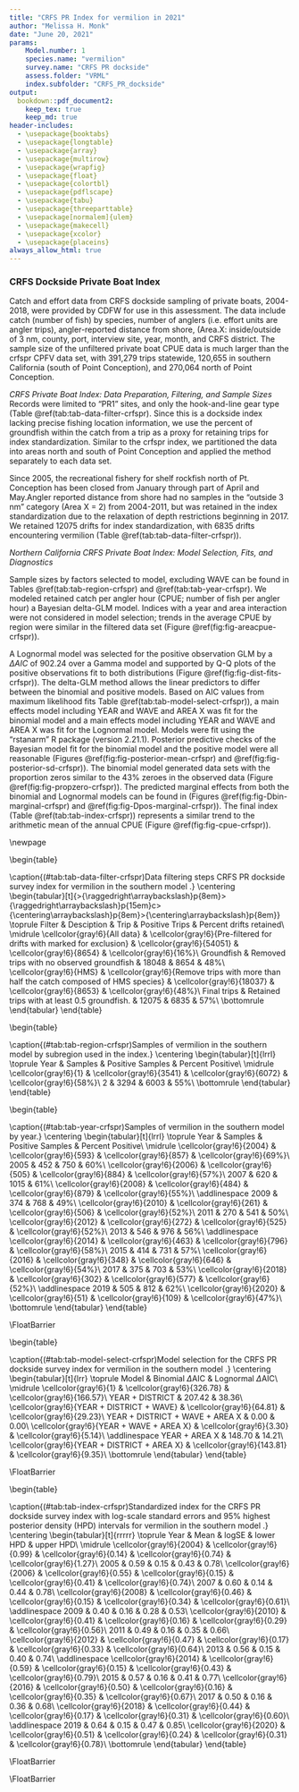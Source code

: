 ```yaml
---
title: "CRFS PR Index for vermilion in 2021"
author: "Melissa H. Monk"
date: "June 20, 2021"
params:
    Model.number: 1
    species.name: "vermilion"
    survey.name: "CRFS PR dockside"
    assess.folder: "VRML"
    index.subfolder: "CRFS_PR_dockside"
output:
  bookdown::pdf_document2: 
    keep_tex: true
    keep_md: true
header-includes:
  - \usepackage{booktabs}
  - \usepackage{longtable}
  - \usepackage{array}
  - \usepackage{multirow}
  - \usepackage{wrapfig}
  - \usepackage{float}
  - \usepackage{colortbl}
  - \usepackage{pdflscape}
  - \usepackage{tabu}
  - \usepackage{threeparttable}
  - \usepackage[normalem]{ulem}
  - \usepackage{makecell}
  - \usepackage{xcolor}
  - \usepackage{placeins}
always_allow_html: true
---
```










### CRFS Dockside Private Boat Index

Catch and effort data from CRFS dockside sampling of private boats, 2004-2018, 
were provided by CDFW for use in this assessment. The data include catch (number 
of fish) by species, number of anglers (i.e. effort units are angler trips), 
angler-reported distance from shore, (Area.X: inside/outside of 3 nm, county, port, 
interview site, year, month, and CRFS district. The sample size of the 
unfiltered private boat CPUE data is much larger than the crfspr CPFV data set, 
with 391,279 trips statewide, 120,655 in southern California (south 
of Point Conception), and 270,064 north of Point Conception. 

*CRFS Private Boat Index: Data Preparation, Filtering, and Sample Sizes*
Records were limited to “PR1” sites, and only the hook-and-line gear type 
(Table \@ref(tab:tab-data-filter-crfspr). 
Since this is a dockside index lacking precise fishing location information, we 
use the percent of groundfish within the catch from a trip as a proxy for retaining 
trips for index standardization. Similar to the crfspr index, we partitioned the 
data into areas north and south of Point Conception and applied the method 
separately to each data set.

Since 2005, the recreational fishery for shelf rockfish north of Pt. Conception 
has been closed from January through part of April and May.Angler reported distance 
from shore had no samples in the “outside 3 nm” category (Area X = 2) 
from 2004-2011, but was retained in the index standardization due to the relaxation 
of depth restrictions beginning in 2017. We retained 12075 drifts for index standardization, with 6835 drifts encountering vermilion 
(Table \@ref(tab:tab-data-filter-crfspr)).  


*Northern California CRFS Private Boat Index: Model Selection, Fits, and Diagnostics*

Sample sizes by factors selected to model, excluding WAVE can be found in Tables 
\@ref(tab:tab-region-crfspr) and \@ref(tab:tab-year-crfspr).
We modeled retained catch per angler hour (CPUE; number of fish per angler hour) 
a Bayesian delta-GLM model.  Indices with a year and area interaction were not 
considered in model selection; trends in the average CPUE by region were similar 
in the filtered data set (Figure \@ref(fig:fig-areacpue-crfspr)). 

A Lognormal model  was 
selected for the positive observation GLM by 
a $\Delta AIC$ of 902.24 over a Gamma model and supported by Q-Q plots of the positive observations fit to both distributions (Figure \@ref(fig:fig-dist-fits-crfspr)). The delta-GLM
method allows the linear predictors to differ between the binomial and positive models.
Based on AIC values from maximum likelihood fits Table \@ref(tab:tab-model-select-crfspr)), 
a main effects model including 
YEAR and WAVE and AREA X 
was fit for the binomial model and a main 
effects model including 
YEAR and WAVE and AREA X 
was fit for the  Lognormal model.
Models were fit using the “rstanarm” R package (version 2.21.1). Posterior predictive 
checks of the Bayesian model fit for the binomial model and the positive model 
were all reasonable (Figures \@ref(fig:fig-posterior-mean-crfspr)  and 
 \@ref(fig:fig-posterior-sd-crfspr)). The binomial model generated data sets with the 
 proportion zeros similar to the 43%  zeroes in the observed data 
(Figure \@ref(fig:fig-propzero-crfspr)). The predicted marginal effects from 
both the binomial and Lognormal models can be found in (Figures \@ref(fig:fig-Dbin-marginal-crfspr) and \@ref(fig:fig-Dpos-marginal-crfspr)). The 
final index (Table \@ref(tab:tab-index-crfspr)) 
represents a similar trend to the arithmetic mean of the annual CPUE (Figure \@ref(fig:fig-cpue-crfspr)).


 


 
<!-- ******************************* TABLES ******************************** -->

 \newpage
 
\begin{table}

\caption{(\#tab:tab-data-filter-crfspr)Data filtering steps CRFS PR dockside survey index for vermilion in the southern model .}
\centering
\begin{tabular}[t]{>{\raggedright\arraybackslash}p{8em}>{\raggedright\arraybackslash}p{15em}c>{\centering\arraybackslash}p{8em}>{\centering\arraybackslash}p{8em}}
\toprule
Filter & Desciption & Trip & Positive Trips & Percent drifts retained\\
\midrule
\cellcolor{gray!6}{All data} & \cellcolor{gray!6}{Pre-filtered for drifts with marked for exclusion} & \cellcolor{gray!6}{54051} & \cellcolor{gray!6}{8654} & \cellcolor{gray!6}{16\%}\\
Groundfish & Removed trips with no observed groundfish & 18048 & 8654 & 48\%\\
\cellcolor{gray!6}{HMS} & \cellcolor{gray!6}{Remove trips with more than half the catch composed of HMS species} & \cellcolor{gray!6}{18037} & \cellcolor{gray!6}{8653} & \cellcolor{gray!6}{48\%}\\
Final trips & Retained trips with at least 0.5 groundfish. & 12075 & 6835 & 57\%\\
\bottomrule
\end{tabular}
\end{table}



\begin{table}

\caption{(\#tab:tab-region-crfspr)Samples of vermilion in the southern model by subregion used in the index.}
\centering
\begin{tabular}[t]{lrrl}
\toprule
Year & Samples & Positive Samples & Percent Positive\\
\midrule
\cellcolor{gray!6}{1} & \cellcolor{gray!6}{3541} & \cellcolor{gray!6}{6072} & \cellcolor{gray!6}{58\%}\\
2 & 3294 & 6003 & 55\%\\
\bottomrule
\end{tabular}
\end{table}



\begin{table}

\caption{(\#tab:tab-year-crfspr)Samples of vermilion in the southern model by year.}
\centering
\begin{tabular}[t]{lrrl}
\toprule
Year & Samples & Positive Samples & Percent Positive\\
\midrule
\cellcolor{gray!6}{2004} & \cellcolor{gray!6}{593} & \cellcolor{gray!6}{857} & \cellcolor{gray!6}{69\%}\\
2005 & 452 & 750 & 60\%\\
\cellcolor{gray!6}{2006} & \cellcolor{gray!6}{505} & \cellcolor{gray!6}{884} & \cellcolor{gray!6}{57\%}\\
2007 & 620 & 1015 & 61\%\\
\cellcolor{gray!6}{2008} & \cellcolor{gray!6}{484} & \cellcolor{gray!6}{879} & \cellcolor{gray!6}{55\%}\\
\addlinespace
2009 & 374 & 768 & 49\%\\
\cellcolor{gray!6}{2010} & \cellcolor{gray!6}{261} & \cellcolor{gray!6}{506} & \cellcolor{gray!6}{52\%}\\
2011 & 270 & 541 & 50\%\\
\cellcolor{gray!6}{2012} & \cellcolor{gray!6}{272} & \cellcolor{gray!6}{525} & \cellcolor{gray!6}{52\%}\\
2013 & 546 & 976 & 56\%\\
\addlinespace
\cellcolor{gray!6}{2014} & \cellcolor{gray!6}{463} & \cellcolor{gray!6}{796} & \cellcolor{gray!6}{58\%}\\
2015 & 414 & 731 & 57\%\\
\cellcolor{gray!6}{2016} & \cellcolor{gray!6}{348} & \cellcolor{gray!6}{646} & \cellcolor{gray!6}{54\%}\\
2017 & 375 & 703 & 53\%\\
\cellcolor{gray!6}{2018} & \cellcolor{gray!6}{302} & \cellcolor{gray!6}{577} & \cellcolor{gray!6}{52\%}\\
\addlinespace
2019 & 505 & 812 & 62\%\\
\cellcolor{gray!6}{2020} & \cellcolor{gray!6}{51} & \cellcolor{gray!6}{109} & \cellcolor{gray!6}{47\%}\\
\bottomrule
\end{tabular}
\end{table}



\FloatBarrier

\begin{table}

\caption{(\#tab:tab-model-select-crfspr)Model selection for the CRFS PR dockside survey index for vermilion in the southern model .}
\centering
\begin{tabular}[t]{lrr}
\toprule
Model & Binomial $\Delta$AIC & Lognormal $\Delta$AIC\\
\midrule
\cellcolor{gray!6}{1} & \cellcolor{gray!6}{326.78} & \cellcolor{gray!6}{166.57}\\
YEAR + DISTRICT & 207.42 & 38.36\\
\cellcolor{gray!6}{YEAR + DISTRICT + WAVE} & \cellcolor{gray!6}{64.81} & \cellcolor{gray!6}{29.23}\\
YEAR + DISTRICT + WAVE + AREA X & 0.00 & 0.00\\
\cellcolor{gray!6}{YEAR + WAVE + AREA X} & \cellcolor{gray!6}{3.30} & \cellcolor{gray!6}{5.14}\\
\addlinespace
YEAR + AREA X & 148.70 & 14.21\\
\cellcolor{gray!6}{YEAR + DISTRICT + AREA X} & \cellcolor{gray!6}{143.81} & \cellcolor{gray!6}{9.35}\\
\bottomrule
\end{tabular}
\end{table}



\FloatBarrier

\begin{table}

\caption{(\#tab:tab-index-crfspr)Standardized index for the CRFS PR dockside survey index with log-scale standard errors and 95% highest
       posterior density (HPD) intervals for vermilion in the southern model .}
\centering
\begin{tabular}[t]{rrrrr}
\toprule
Year & Mean & logSE & lower HPD & upper HPD\\
\midrule
\cellcolor{gray!6}{2004} & \cellcolor{gray!6}{0.99} & \cellcolor{gray!6}{0.14} & \cellcolor{gray!6}{0.74} & \cellcolor{gray!6}{1.27}\\
2005 & 0.59 & 0.15 & 0.43 & 0.78\\
\cellcolor{gray!6}{2006} & \cellcolor{gray!6}{0.55} & \cellcolor{gray!6}{0.15} & \cellcolor{gray!6}{0.41} & \cellcolor{gray!6}{0.74}\\
2007 & 0.60 & 0.14 & 0.44 & 0.78\\
\cellcolor{gray!6}{2008} & \cellcolor{gray!6}{0.46} & \cellcolor{gray!6}{0.15} & \cellcolor{gray!6}{0.34} & \cellcolor{gray!6}{0.61}\\
\addlinespace
2009 & 0.40 & 0.16 & 0.28 & 0.53\\
\cellcolor{gray!6}{2010} & \cellcolor{gray!6}{0.41} & \cellcolor{gray!6}{0.16} & \cellcolor{gray!6}{0.29} & \cellcolor{gray!6}{0.56}\\
2011 & 0.49 & 0.16 & 0.35 & 0.66\\
\cellcolor{gray!6}{2012} & \cellcolor{gray!6}{0.47} & \cellcolor{gray!6}{0.17} & \cellcolor{gray!6}{0.33} & \cellcolor{gray!6}{0.64}\\
2013 & 0.56 & 0.15 & 0.40 & 0.74\\
\addlinespace
\cellcolor{gray!6}{2014} & \cellcolor{gray!6}{0.59} & \cellcolor{gray!6}{0.15} & \cellcolor{gray!6}{0.43} & \cellcolor{gray!6}{0.79}\\
2015 & 0.57 & 0.16 & 0.41 & 0.77\\
\cellcolor{gray!6}{2016} & \cellcolor{gray!6}{0.50} & \cellcolor{gray!6}{0.16} & \cellcolor{gray!6}{0.35} & \cellcolor{gray!6}{0.67}\\
2017 & 0.50 & 0.16 & 0.36 & 0.68\\
\cellcolor{gray!6}{2018} & \cellcolor{gray!6}{0.44} & \cellcolor{gray!6}{0.17} & \cellcolor{gray!6}{0.31} & \cellcolor{gray!6}{0.60}\\
\addlinespace
2019 & 0.64 & 0.15 & 0.47 & 0.85\\
\cellcolor{gray!6}{2020} & \cellcolor{gray!6}{0.51} & \cellcolor{gray!6}{0.24} & \cellcolor{gray!6}{0.31} & \cellcolor{gray!6}{0.78}\\
\bottomrule
\end{tabular}
\end{table}



\FloatBarrier


\FloatBarrier

<!-- ****************************** FIGURES ******************************** --> 

![(\#fig:fig-dist-fits-crfspr)Q-Q plot (top) of the positive observations lognormal gamma distributions and fitted values vs residuals for the Lognormal model (bottom).](C:/Stock_Assessments/VRML_Assessment_2021/GitHub/Vermilion_2021/doc/indices/vermilion_CRFS_PR_dockside_writeup_SCA_files/figure-latex/fig-dist-fits-crfspr-1.pdf) 


![(\#fig:fig-areacpue-crfspr)Arithmetic mean of CPUE by region for  vermilion from the filtered data.](C:/Stock_Assessments/VRML_Assessment_2021/GitHub/Vermilion_2021/doc/indices/vermilion_CRFS_PR_dockside_writeup_SCA_files/figure-latex/fig-areacpue-crfspr-1.pdf) 


![(\#fig:fig-propzero-crfspr)Posterior predictive distribution of the proportion of zero observations in replicate data sets generated by the delta model with a vertical line representing the observed average.](C:/Stock_Assessments/VRML_Assessment_2021/GitHub/Vermilion_2021/doc/indices/vermilion_CRFS_PR_dockside_writeup_SCA_files/figure-latex/fig-propzero-crfspr-1.pdf) 


![(\#fig:fig-posterior-mean-crfspr)Posterior predictive draws of the mean by year with a vertical line of the raw data average.](C:/Stock_Assessments/VRML_Assessment_2021/GitHub/Vermilion_2021/doc/indices/vermilion_CRFS_PR_dockside_writeup_SCA_files/figure-latex/fig-posterior-mean-crfspr-1.pdf) 


![(\#fig:fig-posterior-sd-crfspr)Posterior predictive draws of the standard deviation by year with a vertical line representing the observed average.](C:/Stock_Assessments/VRML_Assessment_2021/GitHub/Vermilion_2021/doc/indices/vermilion_CRFS_PR_dockside_writeup_SCA_files/figure-latex/fig-posterior-sd-crfspr-1.pdf) 


![(\#fig:fig-cpue-crfspr)Standardized index and arithmetic mean of the CPUE from the filtered data. Each timeseries is scaled to its respective means.](C:/Stock_Assessments/VRML_Assessment_2021/GitHub/Vermilion_2021/doc/indices/vermilion_CRFS_PR_dockside_writeup_SCA_files/figure-latex/fig-cpue-crfspr-1.pdf) 


![(\#fig:fig-Dbin-marginal-crfspr)Binomial marginal effects from the final model](C:/Stock_Assessments/VRML_Assessment_2021/GitHub/Vermilion_2021/doc/indices/vermilion_CRFS_PR_dockside_writeup_SCA_files/figure-latex/fig-Dbin-marginal-crfspr-1.pdf) 


![(\#fig:fig-Dpos-marginal-crfspr)Positive model marginal effects from the final model.](C:/Stock_Assessments/VRML_Assessment_2021/GitHub/Vermilion_2021/doc/indices/vermilion_CRFS_PR_dockside_writeup_SCA_files/figure-latex/fig-Dpos-marginal-crfspr-1.pdf) 
